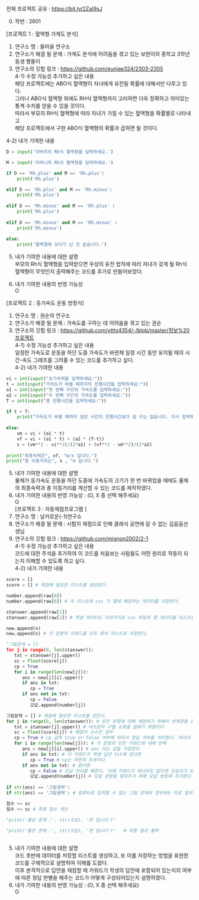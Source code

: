 전체 프로젝트 공유 : https://bit.ly/2ZaI9sJ

0. 학번 : 2601

[프로젝트 1 : 혈액형 가계도 분석] <br>
1) 연구소 명 : 돌마을 연구소 <br>
2) 연구소가 해결 될 문제 : 가계도 분석에 어려움을 겪고 있는 보현이의 중학교 3학년 동생 짱돌이 <br>
3) 연구소의 깃헙 링크 : https://github.com/eunjae324/2303-2305 <br>
4-1) 수정 가능성 추가하고 싶은 내용 <br>
해당 프로젝트에는 ABO식 혈액형이 자녀에게 유전될 확률에 대해서만 다루고 있다. <br>
그러나 ABO식 혈액형 외에도 RH식 혈액형까지 고러하면 더욱 정확하고 의미있는 통계 수치를 얻을 수 있을 것이다.<br>
따라서 부모의 RH식 혈액형에 따라 자녀가 가질 수 있는 혈액형을 확률별로 나타내고 <br>
해당 프로젝트에서 구한 ABO식 혈액형의 확률과 곱하면 될 것이다.

4-2) 내가 기여한 내용 <br>
```python
D = input('아버지의 Rh식 혈액형을 입력하세요.')

M = input('어머니의 Rh식 혈액형을 입력하세요.')

if D == 'Rh.plus' and M == 'Rh.plus':
    print('Rh.plus')

elif D == 'Rh.plus' and M == 'Rh.minus':
    print('Rh.plus')
    
elif D == 'Rh.minus' and M == 'Rh.plus' :
    print('Rh.plus')
    
elif D == 'Rh.minus' and M == 'Rh.minus' :
    print('Rh.minus')
    
else: 
    print('혈액형에 오타가 난 것 같습니다.')
```
5) 내가 기여한 내용에 대한 설명 <br>
부모의 Rh식 혈액형을 입력받으면 우성의 유전 법칙에 따라 자녀가 갖게 될 Rh식 혈액형이 무엇인지 출력해주는 코드를 추가로 만들어보았다. <br>

6) 내가 기여한 내용의 반영 가능성 <br>
O <br>

[프로젝트 2 : 등가속도 운동 방정식] <br>
1) 연구소 명 : 권순의 연구소 <br> 
2) 연구소가 해결 될 문제 : 가속도를 구하는 데 어려움을 겪고 있는 권순 <br>
3) 연구소의 깃헙 링크 : https://github.com/yttts4354/-/blob/master/정보%20프로젝트 <br>
4-1) 수정 가능성 추가하고 싶은 내용 <br>
일정한 가속도로 운동을 하던 도중 가속도가 바뀐채 일정 시간 동안 유지될 때의 시간-속도 그래프를 
그려줄 수 있는 코드를 추가하고 싶다. <br>
4-2) 내가 기여한 내용 <br>
```python
vi = int(input("초기속력을 입력하세요:"))
t = int(input("가속도가 바뀔 때까지의 진행시간을 입력하세요:"))
a1 = int(input("첫 번째 구간의 가속도를 입력하세요:"))
a2 = int(input("두 번째 구간의 가속도를 입력하세요:"))
T = int(input("총 진행시간을 입력하세요:"))

if t > T:
    print("가속도가 바뀔 때까지 걸린 시간이 진행시간보다 길 수는 없습니다. 다시 입력해주세요")
    
else:
    vm = vi + (a1 * t)
    vf = vi + (a1 * t) + (a2 * (T-t))
    s = (vm**2 - vi**2)/(2*a1) + (vf**2 - vm**2)/(2*a2)
    
print("최종속력은", vf, "m/s 입니다.")
print("총 이동거리는", s , "m 입니다.") 
```

5) 내가 기여한 내용에 대한 설명 <br>
물체가 등가속도 운동을 하던 도중에 가속도의 크기가 한 번 바뀌었을 때에도 물체의 최종속력과 총 이동거리를 계산할 수 있는 코드를 제작하였다.<br>
6) 내가 기여한 내용의 반영 가능성 : (O, X 중 선택 해주세요) <br>
O <br>
[프로젝트 3 : 자동채점프로그램 ] <br>
1) 연구소 명 : 날카로운(-1)연구소 <br>
2) 연구소가 해결 될 문제 : 시험지 채점으로 인해 클래식 공연에 갈 수 없는 김꼼꼼선생님 <br>
3) 연구소의 깃헙 링크 : https://github.com/mignon2002/2-1 <br>
4-1) 수정 가능성 추가하고 싶은 내용 <br>
코드에 대한 주석을 추가하여 이 코드를 처음보는 사람들도 어떤 원리로 작동이 되는지 이해할 수 있도록 하고 싶다. <br>
4-2) 내가 기여한 내용 <br>
```python
score = []
score = [] # 채점에 필요한 리스트를 생성한다.

number.append(raw[0])
number.append(raw[0]) # 각 리스트에 csv 각 열에 해당하는 데이터를 저장한다.

stanswer.append(raw[1])
stanswer.append(raw[1]) # 학생 데이터도 마찬가지로 csv 파일의 열 데이터를 리스트를 생성하여 저장한다.

new.append(n)
new.append(n) # 각 문항의 키워드를 모두 묶어 리스트로 저장한다. 

"그림문제 = []
for j in range(0, len(stanswer)):
   txt = stanswer[j].upper()
   sc = float(score[j])
   cp = True
   for i in range(len(new[j])):
      ans = new[j][i].upper()
      if ans in txt:
         cp = True
      if ans not in txt:
         cp = False
         오답.append(number[j])

그림문제 = [] # 채점에 필요한 리스트를 만든다. 
for j in range(0, len(stanswer)): # 모든 문항에 대해 채점하기 위해서 반복문을 쓴다
   txt = stanswer[j].upper() # 대소문자 구별 오류를 없애기 위함이다
   sc = float(score[j]) # 배점이 소수인 경우
   cp = True # cp 값의 true or false 여부에 따라서 정답 여부를 처리한다. 따라서 초기 cp는 true값이다
   for i in range(len(new[j])): # 각 문항의 모든 키워드에 대해 반복
      ans = new[j][i].upper() # ans 라는 값을 지정한다
      if ans in txt: # 이 키워드가 학생 답안 txt에 있다면
         cp = True # cp는 여전히 트루이다
      if ans not in txt: # 없다면
         cp = False # 오답 처리를 해준다. 이때 키워드가 하나라도 없다면 오답이기 때문에 false를 해주고, 이후 브레이크를 해준다
         오답.append(number[j]) # 오답 문항을 알려주기 위해 오답 번호에 추가한다
         
if str(ans) == '그림생략':
if str(ans) == '그림생략': # 컴퓨터로 입력할 수 없는 그림 문제의 경우에는 따로 알려주기 위해 그림 문제 리스트에 추가한다.

점수 += sc
점수 += sc # 최종 점수 계산

"print('틀린 문제 :', str(오답), '번 입니다')"

"print('틀린 문제 :', str(오답), '번 입니다')"   # 최종 결과 출력
   
```

5) 내가 기여한 내용에 대한 설명 <br>
코드 초반에 데이터를 저장할 리스트를 생성하고, 또 이를 저장하는 방법을 표현한 코드를 구체적으로 설명하여 이해를 도왔다. <br>
이후 본격적으로 답안을 채점할 때 키워드가 학생의 답안에 포함되어 있는지의 여부에 따른 정답 판별을 해주는 코드가 어떻게 구성되어있는지 설명하였다. <br>
6) 내가 기여한 내용의 반영 가능성 : (O, X 중 선택 해주세요) <br>
O <br>
